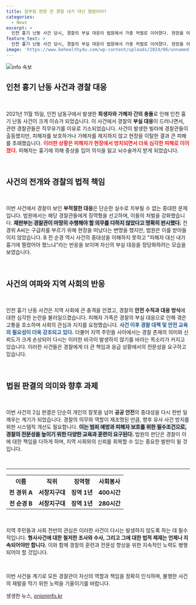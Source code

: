 ```yaml
---
title: 칼부림 현장 전 경찰 내가 대신 찔렸어야?
categories:
  - News
excerpt: >
  인천 흉기 난동 사건 당시, 경찰의 부실 대응이 법원에서 가중 처벌로 이어졌다. 현장을 이탈하며 피해자를 방치한 경찰관들의 변명은 공분을 샀고, 피해자 가족은 직접 가해자와 싸워야 했던 안타까운 상황이 드러났다.
feature_text: >
  인천 흉기 난동 사건 당시, 경찰의 부실 대응이 법원에서 가중 처벌로 이어졌다. 현장을 이탈하며 피해자를 방치한 경찰관들의 변명은 공분을 샀고, 피해자 가족은 직접 가해자와 싸워야 했던 안타까운 상황이 드러났다.
image: 'https://www.behealthy4u.com/wp-content/uploads/2024/06/unnamed-file.png'
---
```


<p><img src="https://www.behealthy4u.com/wp-content/uploads/2024/06/unnamed-file.png" alt="info 속보" /></p>

<h2 data-ke-size="size26">인천 흉기 난동 사건과 경찰 대응</h2>

<p data-ke-size="size16">&nbsp;</p>

<p>2021년 11월 15일, 인천 남동구에서 발생한 <b>희생자와 가해자 간의 충돌</b>로 인해 인천 흉기 난동 사건이 크게 이슈가 되었습니다. 이 사건에서 경찰의 <b>부실 대응</b>이 드러나면서, 관련 경찰관들은 직무유기를 이유로 기소되었습니다. 사건이 발생한 빌라에 경찰관들이 출동했지만, 피해자를 보호하거나 가해자를 제지하지 않고 현장을 이탈한 결과 큰 피해를 초래했습니다. <b><span style="color: #ee2323;">이러한 상황은 피해자가 현장에서 방치되면서 더욱 심각한 피해로 이어졌다.</span></b> 피해자는 흉기에 의해 중상을 입어 의식을 잃고 뇌수술까지 받게 되었습니다. </p>

<p data-ke-size="size16">&nbsp;</p>

<h2 data-ke-size="size26">사건의 전개와 경찰의 법적 책임</h2>

<p data-ke-size="size16">&nbsp;</p>

<p>이번 사건에서 경찰이 보인 <b>부적절한 대응</b>은 단순한 실수로 치부될 수 없는 중대한 문제입니다. 법원에서는 해당 경찰관들에게 징역형을 선고하며, 이들의 처벌을 강화했습니다. <b><span style="background-color: #21538527;">재판부는 경찰관이 마땅히 수행해야 할 의무를 다하지 않았다고 명확히 판시했다.</span></b> 전 경위 A씨는 구급차를 부르기 위해 현장을 떠났다는 변명을 했지만, 법원은 이를 받아들이지 않았습니다. B 전 순경 역시 사건의 중대성을 이해하지 못하고 "피해자 대신 내가 흉기에 찔렸어야 했느냐"라는 반응을 보이며 자신의 부실 대응을 정당화하려는 모습을 보였습니다.</p>

<p data-ke-size="size16">&nbsp;</p>

<h2 data-ke-size="size26">사건의 여파와 지역 사회의 반응</h2>

<p data-ke-size="size16">&nbsp;</p>

<p>인천 흉기 난동 사건은 지역 사회에 큰 충격을 안겼고, 경찰의 <b>안전 수칙과 대응 방식</b>에 대한 심각한 논란을 불러일으켰습니다. 피해자 가족은 경찰의 부실 대응으로 인해 겪은 고통을 호소하며 사회의 관심과 지지를 요청했습니다. <b><span style="color: #1a5490;">사건 이후 경찰 대책 및 안전 교육의 필요성이 더욱 강조되고 있다.</span></b> 더불어 지역 주민들 사이에서는 경찰 존재의 의미와 신뢰도가 크게 손상되어 다시는 이러한 비극이 발생하지 않기를 바라는 목소리가 커지고 있습니다. 이러한 사건들은 경찰에게 더 큰 책임과 응급 상황에서의 전문성을 요구하고 있습니다.</p>

<p data-ke-size="size16">&nbsp;</p>

<h2 data-ke-size="size26">법원 판결의 의미와 향후 과제</h2>

<p data-ke-size="size16">&nbsp;</p>

<p>이번 사건의 2심 판결은 단순히 개인의 잘못을 넘어 <b>공공 안전</b>의 중대성을 다시 한번 일깨우는 계기가 되었습니다. 경찰의 의무와 역할이 재조명된 만큼, 향후 유사 사건 방지를 위한 시스템적 개선도 필요합니다. <b><span style="background-color: #21538527;"> 이는 범죄 예방과 피해자 보호를 위한 필수조건으로, 경찰의 전문성을 높이기 위한 다양한 교육과 훈련이 요구된다.</span></b> 법원의 판단은 경찰이 이에 대한 책임을 다하게 하며, 지역 사회와의 신뢰를 회복할 수 있는 중요한 발판이 될 것입니다. </p>

<p data-ke-size="size16">&nbsp;</p>

<hr>

<table style="width:100%; border-collapse:collapse;">
  <tr>
    <th style="text-align: center; height: 25px;"><b>이름</b></th>
    <th style="text-align: center; height: 25px;"><b>직위</b></th>
    <th style="text-align: center; height: 25px;"><b>징역형</b></th>
    <th style="text-align: center; height: 25px;"><b>사회봉사</b></th>
  </tr>
  <tr>
    <td style="text-align: center; height: 17px;"><b>전 경위 A</b></td>
    <td style="text-align: center; height: 17px;"><b>서창지구대</b></td>
    <td style="text-align: center; height: 17px;"><b>징역 1년</b></td>
    <td style="text-align: center; height: 17px;"><b>400시간</b></td>
  </tr>
  <tr>
    <td style="text-align: center; height: 17px;"><b>전 순경 B</b></td>
    <td style="text-align: center; height: 17px;"><b>서창지구대</b></td>
    <td style="text-align: center; height: 17px;"><b>징역 1년</b></td>
    <td style="text-align: center; height: 17px;"><b>280시간</b></td>
  </tr>
</table>

<p data-ke-size="size16">&nbsp;</p>

<p>지역 주민들과 사회 전반의 관심은 이러한 사건이 다시는 발생하지 않도록 하는 데 필수적입니다. <b>형사사건에 대한 철저한 조사와 수사, 그리고 그에 대한 법적 제재는 언제나 지속되어야만 합니다.</b> 이와 함께 경찰의 훈련과 전문성 향상을 위한 지속적인 노력도 병행되어야 할 것입니다. </p>

<p data-ke-size="size16">&nbsp;</p>

<p>이번 사건을 계기로 모든 경찰관이 자신의 역할과 책임을 정확히 인식하며, 불행한 사건의 재발을 막기 위한 노력을 기울이기를 바랍니다.</p>
생생한 뉴스, <a href="https://onioninfo.kr" rel="dofollow">onioninfo.kr</a>



